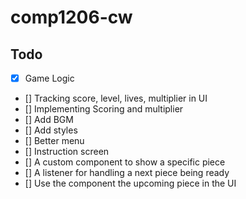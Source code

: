# comp1206-cw

## Todo

- [x] Game Logic
- [] Tracking score, level, lives, multiplier in UI
- [] Implementing Scoring and multiplier
- [] Add BGM
- [] Add styles
- [] Better menu
- [] Instruction screen
- [] A custom component to show a specific piece
- [] A listener for handling a next piece being ready
- [] Use the component the upcoming piece in the UI
  
